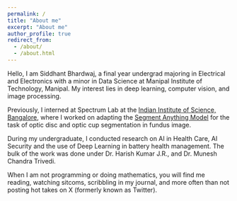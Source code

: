 ```yaml
---
permalink: /
title: "About me"
excerpt: "About me"
author_profile: true
redirect_from: 
  - /about/
  - /about.html
---
```


Hello, I am Siddhant Bhardwaj, a final year undergrad majoring in Electrical and Electronics with a minor in Data Science at Manipal Institute of Technology, Manipal. My interest lies in deep learning, computer vision, and image processing.

Previously, I interned at Spectrum Lab at the [Indian Institute of Science, Bangalore](https://eecs.iisc.ac.in/), where I worked on adapting the [Segment Anything Model](https://segment-anything.com/)  for the task of optic disc and optic cup segmentation in fundus image. 

During my undergraduate, I conducted research on AI in Health Care, AI Security and the use of Deep Learning in battery health management. The bulk of the work was done under Dr. Harish Kumar J.R., and Dr. Munesh Chandra Trivedi.

When I am not programming or doing mathematics, you will find me reading, watching sitcoms, scribbling in my journal, and more often than not posting hot takes on X (formerly known as Twitter).



